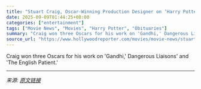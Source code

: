 ```yaml
---
title: "Stuart Craig, Oscar-Winning Production Designer on ‘Harry Potter’ and ‘Fantastic Beasts’ Films, Dies at 83"
date: 2025-09-09T01:44:25+08:00
categories: ["entertainment"]
tags: ["Movie News", "Movies", "Harry Potter", "Obituaries"]
summary: "Craig won three Oscars for his work on 'Gandhi,' Dangerous Liaisons' and 'The English Patient.'"
source_url: "https://www.hollywoodreporter.com/movies/movie-news/stuart-craig-dead-production-designer-harry-potter-1236365614/"
---
```


Craig won three Oscars for his work on 'Gandhi,' Dangerous Liaisons' and 'The English Patient.'

---

*来源: [原文链接](https://www.hollywoodreporter.com/movies/movie-news/stuart-craig-dead-production-designer-harry-potter-1236365614/)*
